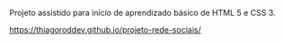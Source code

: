 Projeto assistido para início de aprendizado básico de HTML 5 e CSS 3.

https://thiagoroddev.github.io/projeto-rede-sociais/

